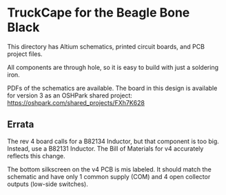# TruckCape for the Beagle Bone Black

This directory has Altium schematics, printed circuit boards, and PCB project files.

All components are through hole, so it is easy to build with just a soldering iron.

PDFs of the schematics are available. The board in this design is available for version 3 as an OSHPark shared project: https://oshpark.com/shared_projects/FXh7K628

## Errata
The rev 4 board calls for a B82134 Inductor, but that component is too big. Instead, use a B82131 Inductor. The Bill of Materials for v4 accurately reflects this change. 

The bottom silkscreen on the v4 PCB is mis labeled. It should match the schematic and have only 1 common supply (COM) and 4 open collector outputs (low-side switches).
